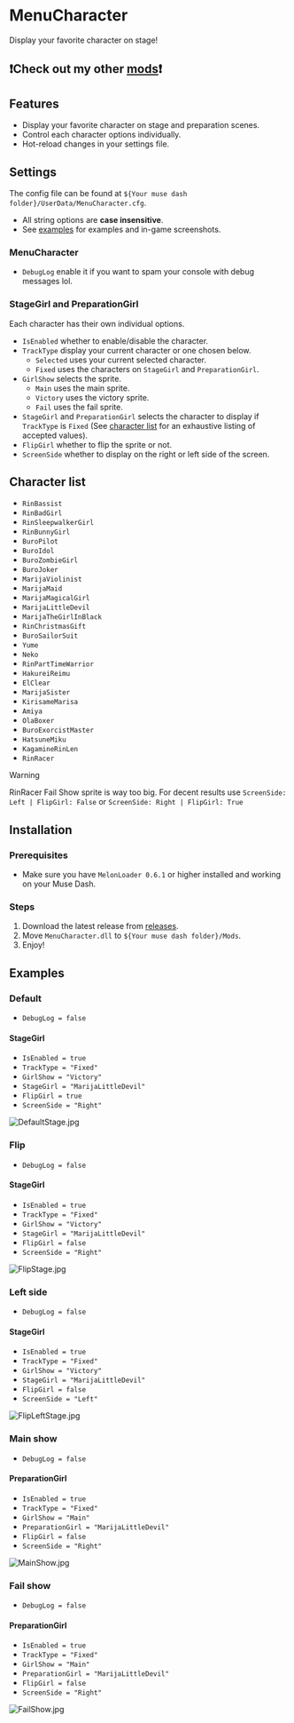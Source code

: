 # MenuCharacter

Display your favorite character on stage!

## ❗Check out my other [mods](https://github.com/Asgragrt/AsgraMDMods/blob/main/README.md)❗

## Features

* Display your favorite character on stage and preparation scenes.
* Control each character options individually.
* Hot-reload changes in your settings file.

## Settings

The config file can be found at `${Your muse dash folder}/UserData/MenuCharacter.cfg`.

* All string options are **case insensitive**.
* See [examples](#examples) for examples and in-game screenshots.

### MenuCharacter

* `DebugLog` enable it if you want to spam your console with debug messages lol.

### StageGirl and PreparationGirl

Each character has their own individual options.

* `IsEnabled` whether to enable/disable the character.
* `TrackType` display your current character or one chosen below.
  * `Selected` uses your current selected character.
  * `Fixed` uses the characters on `StageGirl` and `PreparationGirl`.
* `GirlShow` selects the sprite.
  * `Main` uses the main sprite.
  * `Victory` uses the victory sprite.
  * `Fail` uses the fail sprite.
* `StageGirl` and `PreparationGirl` selects the character to display if `TrackType` is `Fixed`
  \(See [character list](#character-list) for an exhaustive listing of accepted values\).
* `FlipGirl` whether to flip the sprite or not.
* `ScreenSide` whether to display on the right or left side of the screen.

## Character list

* `RinBassist`
* `RinBadGirl`
* `RinSleepwalkerGirl`
* `RinBunnyGirl`
* `BuroPilot`
* `BuroIdol`
* `BuroZombieGirl`
* `BuroJoker`
* `MarijaViolinist`
* `MarijaMaid`
* `MarijaMagicalGirl`
* `MarijaLittleDevil`
* `MarijaTheGirlInBlack`
* `RinChristmasGift`
* `BuroSailorSuit`
* `Yume`
* `Neko`
* `RinPartTimeWarrior`
* `HakureiReimu`
* `ElClear`
* `MarijaSister`
* `KirisameMarisa`
* `Amiya`
* `OlaBoxer`
* `BuroExorcistMaster`
* `HatsuneMiku`
* `KagamineRinLen`
* `RinRacer`

> [!WARNING]  
> RinRacer Fail Show sprite is way too big. For decent results use `ScreenSide: Left | FlipGirl: False` or `ScreenSide: Right | FlipGirl: True`  

## Installation

### Prerequisites

* Make sure you have `MelonLoader 0.6.1` or higher installed and working on your Muse Dash.

### Steps

1. Download the latest release from [releases](https://github.com/Asgragrt/MenuCharacter/releases/latest).
2. Move `MenuCharacter.dll` to `${Your muse dash folder}/Mods`.
3. Enjoy!

## Examples

### Default

* ``DebugLog = false``

#### StageGirl

* ``IsEnabled = true``
* ``TrackType = "Fixed"``
* ``GirlShow = "Victory"``
* ``StageGirl = "MarijaLittleDevil"``
* ``FlipGirl = true``
* ``ScreenSide = "Right"``

![DefaultStage.jpg](Media/DefaultStage.jpg)

### Flip

* ``DebugLog = false``

#### StageGirl

* ``IsEnabled = true``
* ``TrackType = "Fixed"``
* ``GirlShow = "Victory"``
* ``StageGirl = "MarijaLittleDevil"``
* ``FlipGirl = false``
* ``ScreenSide = "Right"``

![FlipStage.jpg](Media/FlipStage.jpg)

### Left side

* ``DebugLog = false``

#### StageGirl

* ``IsEnabled = true``
* ``TrackType = "Fixed"``
* ``GirlShow = "Victory"``
* ``StageGirl = "MarijaLittleDevil"``
* ``FlipGirl = false``
* ``ScreenSide = "Left"``

![FlipLeftStage.jpg](Media/FlipLeftStage.jpg)

### Main show

* ``DebugLog = false``

#### PreparationGirl

* ``IsEnabled = true``
* ``TrackType = "Fixed"``
* ``GirlShow = "Main"``
* ``PreparationGirl = "MarijaLittleDevil"``
* ``FlipGirl = false``
* ``ScreenSide = "Right"``

![MainShow.jpg](Media/MainShow.jpg)

### Fail show

* ``DebugLog = false``

#### PreparationGirl

* ``IsEnabled = true``
* ``TrackType = "Fixed"``
* ``GirlShow = "Main"``
* ``PreparationGirl = "MarijaLittleDevil"``
* ``FlipGirl = false``
* ``ScreenSide = "Right"``

![FailShow.jpg](Media/FailShow.jpg)
